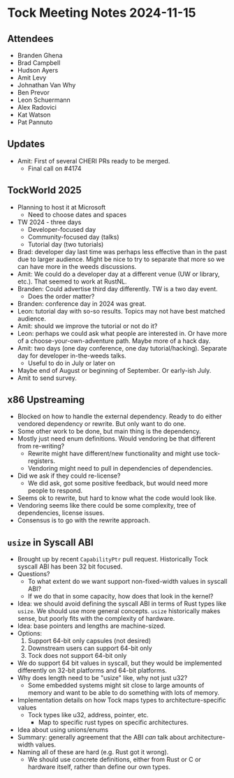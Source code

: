 # Tock Meeting Notes 2024-11-15

## Attendees
- Branden Ghena
- Brad Campbell
- Hudson Ayers
- Amit Levy
- Johnathan Van Why
- Ben Prevor
- Leon Schuermann
- Alex Radovici
- Kat Watson
- Pat Pannuto


## Updates

- Amit: First of several CHERI PRs ready to be merged.
  - Final call on #4174

## TockWorld 2025

- Planning to host it at Microsoft
  - Need to choose dates and spaces
- TW 2024 - three days
  - Developer-focused day
  - Community-focused day (talks)
  - Tutorial day (two tutorials)
- Brad: developer day last time was perhaps less effective than in the past
  due to larger audience. Might be nice to try to separate that more so we can
  have more in the weeds discussions.
- Amit: We could do a developer day at a different venue (UW or library, etc.).
  That seemed to work at RustNL.
- Branden: Could advertise third day differently. TW is a two day event.
  - Does the order matter?
- Branden: conference day in 2024 was great.
- Leon: tutorial day with so-so results. Topics may not have best matched
  audience.
- Amit: should we improve the tutorial or not do it?
- Leon: perhaps we could ask what people are interested in. Or have more of a
  choose-your-own-adventure path. Maybe more of a hack day.
- Amit: two days (one day conference, one day tutorial/hacking). Separate day
  for developer in-the-weeds talks.
  - Useful to do in July or later on
- Maybe end of August or beginning of September. Or early-ish July.
- Amit to send survey.

## x86 Upstreaming

- Blocked on how to handle the external dependency. Ready to do either vendored
  dependency or rewrite. But only want to do one.
- Some other work to be done, but main thing is the dependency.
- Mostly just need enum definitions. Would vendoring be that different from
  re-writing?
  - Rewrite might have different/new functionality and might use tock-registers.
  - Vendoring might need to pull in dependencies of dependencies.
- Did we ask if they could re-license?
  - We did ask, got some positive feedback, but would need more people to
    respond.
- Seems ok to rewrite, but hard to know what the code would look like.
- Vendoring seems like there could be some complexity, tree of dependencies,
  license issues.
- Consensus is to go with the rewrite approach.

## `usize` in Syscall ABI

- Brought up by recent `CapabilityPtr` pull request. Historically Tock syscall
  ABI has been 32 bit focused.
- Questions?
  - To what extent do we want support non-fixed-width values in syscall ABI?
  - If we do that in some capacity, how does that look in the kernel?
- Idea: we should avoid defining the syscall ABI in terms of Rust types like
  `usize`. We should use more general concepts. `usize` historically makes
  sense, but poorly fits with the complexity of hardware.
- Idea: base pointers and lengths are machine-sized.
- Options:
  1. Support 64-bit only capsules (not desired)
  2. Downstream users can support 64-bit only
  3. Tock does not support 64-bit only
- We do support 64 bit values in syscall, but they would be implemented
  differently on 32-bit platforms and 64-bit platforms.
- Why does length need to be "usize" like, why not just u32?
  - Some embedded systems might sit close to large amounts of memory and want to
    be able to do something with lots of memory.
- Implementation details on how Tock maps types to architecture-specific values
  - Tock types like u32, address, pointer, etc.
    - Map to specific rust types on specific architectures.
- Idea about using unions/enums
- Summary: generally agreement that the ABI _can_ talk about architecture-width
  values.
- Naming all of these are hard (e.g. Rust got it wrong).
  - We should use concrete definitions, either from Rust or C or hardware
    itself, rather than define our own types.






